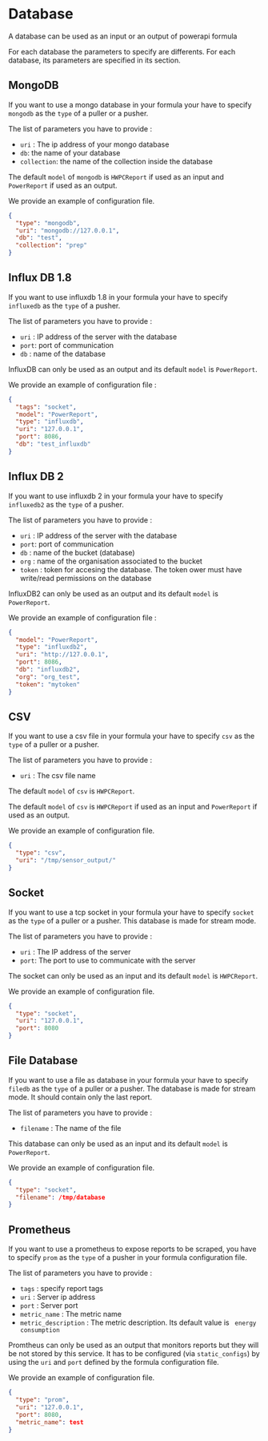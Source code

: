 # Database

A database can be used as an input or an output of powerapi formula

For each database the parameters to specify are differents. For each database,
its parameters are specified in its section.

## MongoDB

If you want to use a mongo database in your formula your have to specify
`mongodb` as the `type` of a puller or a pusher.

The list of parameters you have to provide :

- `uri` : The ip address of your mongo database
- `db`: the name of your database
- `collection`: the name of the collection inside the database

The default `model` of `mongodb` is `HWPCReport` if used as an input and
`PowerReport` if used as an output.

We provide an example of configuration file.

```json
{
  "type": "mongodb",
  "uri": "mongodb://127.0.0.1",
  "db": "test",
  "collection": "prep"
}
```

## Influx DB 1.8

If you want to use influxdb 1.8 in your formula your have to specify
`influxedb` as the `type` of a pusher.

The list of parameters you have to provide :

- `uri` : IP address of the server with the database
- `port`: port of communication
- `db` : name of the database

InfluxDB can only be used as an output and its default `model` is `PowerReport`.

We provide an example of configuration file :

```json
{
  "tags": "socket",
  "model": "PowerReport",
  "type": "influxdb",
  "uri": "127.0.0.1",
  "port": 8086,
  "db": "test_influxdb"
}
```

## Influx DB 2 

If you want to use influxdb 2 in your formula your have to specify
`influxedb2` as the `type` of a pusher. 

The list of parameters you have to provide :

- `uri` : IP address of the server with the database
- `port`: port of communication
- `db` : name of the bucket (database) 
- `org` : name of the organisation associated to the bucket
- `token` : token for accesing the database.  The token ower must have write/read permissions on the database

InfluxDB2 can only be used as an output and its default `model` is `PowerReport`.

We provide an example of configuration file :

```json
{
  "model": "PowerReport",
  "type": "influxdb2",
  "uri": "http://127.0.0.1",
  "port": 8086,
  "db": "influxdb2",
  "org": "org_test",
  "token": "mytoken"
}
```


## CSV

If you want to use a csv file in your formula your have to specify
`csv` as the `type` of a puller or a pusher.

The list of parameters you have to provide :

- `uri` : The csv file name

The default `model` of `csv` is `HWPCReport`.

The default `model` of `csv` is `HWPCReport` if used as an input and
`PowerReport` if used as an output.

We provide an example of configuration file.

```json
{
  "type": "csv",
  "uri": "/tmp/sensor_output/"
}
```

## Socket

If you want to use a tcp socket in your formula your have to specify
`socket` as the `type` of a puller or a pusher.
This database is made for stream mode.

The list of parameters you have to provide :

- `uri` : The IP address of the server
- `port`: The port to use to communicate with the server

The socket can only be used as an input and its default `model` is `HWPCReport`.

We provide an example of configuration file.

```json
{
  "type": "socket",
  "uri": "127.0.0.1",
  "port": 8080
}
```

## File Database

If you want to use a file as database in your formula your have to specify
`filedb` as the `type` of a puller or a pusher.
The database is made for stream mode. It should contain only the last
report.

The list of parameters you have to provide :

- `filename` : The name of the file

This database can only be used as an input and its default `model` is `PowerReport`.

We provide an example of configuration file.

```json
{
  "type": "socket",
  "filename": /tmp/database
}
```

## Prometheus

If you want to use a prometheus to expose reports to be scraped, you have to specify
`prom` as the `type` of a pusher in your formula configuration file.

The list of parameters you have to provide :

- `tags` : specify report tags
- `uri` : Server ip address
- `port` : Server port
- `metric_name` : The metric name
- `metric_description` : The metric description. Its default value is ` energy consumption`

Promtheus can only be used as an output that monitors reports but they will be not stored by this service. 
It has to be configured (via `static_configs`) by using the `uri` and `port` defined by the formula configuration file.  

We provide an example of configuration file.

```json
{
  "type": "prom",
  "uri": "127.0.0.1",
  "port": 8080,
  "metric_name": test
}
```
